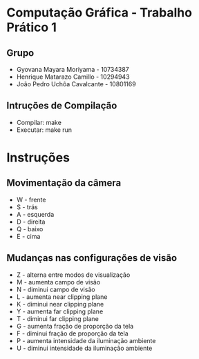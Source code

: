# Computação Gráfica - Trabalho Prático 1
## Grupo
* Gyovana Mayara Moriyama - 10734387
* Henrique Matarazo Camillo - 10294943
* João Pedro Uchôa Cavalcante - 10801169

## Intruções de Compilação
* Compilar: make
* Executar: make run

# Instruções 
## Movimentação da câmera
* W - frente
* S - trás
* A - esquerda
* D - direita
* Q - baixo
* E - cima

## Mudanças nas configurações de visão
* Z - alterna entre modos de visualização
* M - aumenta campo de visão
* N - diminui campo de visão
* L - aumenta near clipping plane
* K - diminui near clipping plane
* Y - aumenta far clipping plane
* T - diminui far clipping plane
* G - aumenta fração de proporção da tela
* F - diminui fração de proporção da tela
* P - aumenta intensidade da iluminação ambiente
* U - diminui intensidade da iluminação ambiente
